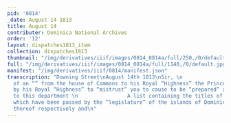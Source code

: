 ```yaml
---
pid: '0814'
_date: August 14 1813
title: August 14
contributer: Dominica National Archives
order: '12'
layout: dispatches1813_item
collection: dispatches1813
thumbnail: "/img/derivatives/iiif/images/0814_0814a/full/250,/0/default.jpg"
full: "/img/derivatives/iiif/images/0814_0814a/full/1140,/0/default.jpg"
manifest: "/img/derivatives/iiif/0814/manifest.json"
transcription: "Downing Street\nAugust 14th 1813\nSir, \n                In consequence
  of an “” from the house of Commons to his Royal “Highness” the Prince “”. I am commanded
  by his Royal “Highness” to “mistrust” you to cause to be “prepared” and transmitted
  to this department \n                A list containing the titles of all the acts
  which have been passed by the “legislature” of the islands of Dominica “” the dates
  thereof respectively and\n"
---
```

